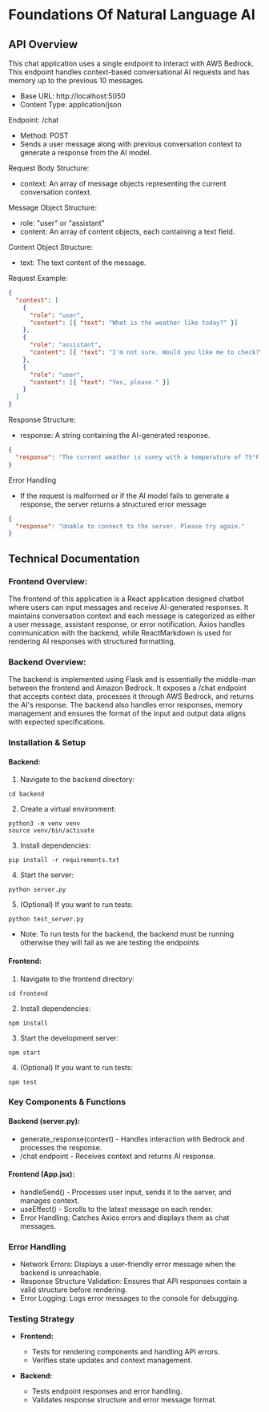 # Foundations Of Natural Language AI

## API Overview

This chat application uses a single endpoint to interact with AWS Bedrock. This endpoint handles context-based conversational AI requests and has memory up to the previous 10 messages.

- Base URL: http://localhost:5050
- Content Type: application/json

Endpoint: /chat

- Method: POST
- Sends a user message along with previous conversation context to generate a response from the AI model.

Request Body Structure:
- context: An array of message objects representing the current conversation context.

Message Object Structure:
- role: "user" or "assistant"
- content: An array of content objects, each containing a text field.

Content Object Structure:
- text: The text content of the message.

Request Example:

```json
{
  "context": [
    {
      "role": "user",
      "content": [{ "text": "What is the weather like today?" }]
    },
    {
      "role": "assistant",
      "content": [{ "text": "I'm not sure. Would you like me to check?" }]
    },
    {
      "role": "user",
      "content": [{ "text": "Yes, please." }]
    }
  ]
}
```

Response Structure:
- response: A string containing the AI-generated response.

```json
{
  "response": "The current weather is sunny with a temperature of 75°F."
}
```

Error Handling
- If the request is malformed or if the AI model fails to generate a response, the server returns a structured error message

```json
{
  "response": "Unable to connect to the server. Please try again."
}
```

## Technical Documentation

### Frontend Overview:

The frontend of this application is a React application designed chatbot where users can input messages and receive AI-generated responses. It maintains conversation context and each message is categorized as either a user message, assistant response, or error notification. Axios handles communication with the backend, while ReactMarkdown is used for rendering AI responses with structured formatting.

### Backend Overview:

The backend is implemented using Flask and is essentially the middle-man between the frontend and Amazon Bedrock. It exposes a /chat endpoint that accepts context data, processes it through AWS Bedrock, and returns the AI's response. The backend also handles error responses, memory management and ensures the format of the input and output data aligns with expected specifications.

### Installation & Setup

#### Backend:

1. Navigate to the backend directory:
```
cd backend
```
2. Create a virtual environment:
```
python3 -m venv venv
source venv/bin/activate
```
3. Install dependencies:
```
pip install -r requirements.txt
```
4. Start the server:
```
python server.py
```
5. (Optional) If you want to run tests:
```
python test_server.py
```
* Note: To run tests for the backend, the backend must be running otherwise they will fail as we are testing the endpoints

#### Frontend:

1. Navigate to the frontend directory:
```
cd frontend
```
2. Install dependencies:
```
npm install
```
3. Start the development server:
```
npm start
```
4. (Optional) If you want to run tests:
```
npm test
```

### Key Components & Functions

#### Backend (server.py):

- generate_response(context) - Handles interaction with Bedrock and processes the response.
- /chat endpoint - Receives context and returns AI response.

#### Frontend (App.jsx):

- handleSend() - Processes user input, sends it to the server, and manages context.
- useEffect() - Scrolls to the latest message on each render.
- Error Handling: Catches Axios errors and displays them as chat messages.

### Error Handling

- Network Errors: Displays a user-friendly error message when the backend is unreachable.
- Response Structure Validation: Ensures that API responses contain a valid structure before rendering.
- Error Logging: Logs error messages to the console for debugging.

### Testing Strategy

* **Frontend:**
  * Tests for rendering components and handling API errors.
  * Verifies state updates and context management.

* **Backend:**

  * Tests endpoint responses and error handling.
  * Validates response structure and error message format.